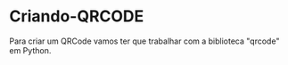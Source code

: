 # Criando-QRCODE
Para criar um QRCode vamos ter  que trabalhar com a biblioteca "qrcode" em Python.
